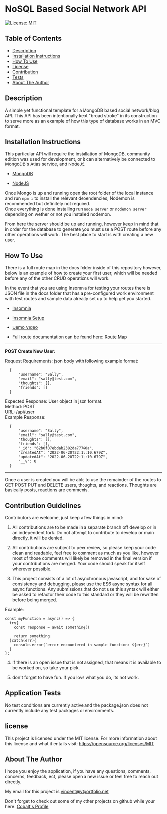# NoSQL Based Social Network API
[![License: MIT](https://img.shields.io/badge/License-MIT-yellow.svg)](https://opensource.org/licenses/MIT)

 ## Table of Contents

- [Description](#overall-description)
- [Installation Instructions](#installation-instructions)
- [How To Use](#instructions/how-to-use)
- [License](#license)
- [Contribution](#contribution-guidelines)
- [Tests](#application-tests)
- [About The Author](#about-the-author)



 ## Description 
 
  A simple yet functional template for a MongoDB based social network/blog API.
  This API has been intentionally kept "broad stroke" in its construction to serve more as an example of how this type of database works in an MVC format. 



 ## Installation Instructions
 
  This particular API will require the installation of MongoDB, community edition was used for development, or it can alternatively be connected to MongoDB's Atlas service, and NodeJS. </br>

  - <a href="https://www.mongodb.com/">MongoDB</a> </br>

  - <a href="https://nodejs.org/en/">NodeJS</a> </br>

  Once Mongo is up and running open the root folder of the local instance and run `npm i` to install the relevant dependencies, Nodemon is recommended but definitely not required. </br>
  Once everything is done installing run `node server` or `nodemon server` depending on wether or not you installed nodemon.

  From here the server should be up and running, however keep in mind that in order for the database to generate you must use a POST route before any other operations will work. The best place to start is with creating a new user.


 ## How To Use

There is a full route map in the docs folder inside of this repository however, below is an example of how to create your first user, which will be needed before any of the other CRUD operations will work. 

In the event that you are using Insomnia for testing your routes there is JSON file in the docs folder that has a pre-configured work environment with test routes and sample data already set up to help get you started. 

- [Insomnia](https://insomnia.rest/)

- [Insomnia Setup](./docs/Insomnia_setup_2022-06-21)

- [Demo Video](https://youtu.be/onwfY04Vqig)

-  Full route documentation can be found here: [Route Map](./docs/RouteMap.md)


---
**POST Create New User:** </br>

  Request Requirements: json body with following example format: </br>

      {
	      "username": "Sally",
	      "email": "sally@test.com",
	      "thoughts": [],
	      "friends": []
      }

  Expected Response: User object in json format.  </br>
  Method: POST <br>
  URL: /api/user </br>
  Example Response: </br>
    
      {
	      "username": "Sally",
	      "email": "sally@test.com",
	      "thoughts": [],
	      "friends": [],
	      "_id": "62b0f07ebdab2382da77760a",
	      "createdAt": "2022-06-20T22:11:10.679Z",
	      "updatedAt": "2022-06-20T22:11:10.679Z",
	      "__v": 0
      }
---
 
 
 Once a user is created you will be able to use the remainder of the routes to GET POST PUT and DELETE users, thoughts, and reactions. Thoughts are basically posts, reactions are comments. 



 ## Contribution Guidelines

Contributors are welcome, just keep a few things in mind:

1. All contributions are to be made in a separate branch off develop or in an independent fork. Do not attempt to contribute to develop or main directly, it will be denied.

2. All contributions are subject to peer review, so please keep your code clean and readable, feel free to comment as much as you like, however most of those comments will likely be removed in the final version if your contributions are merged. Your code should speak for itself wherever possible. 

3. This project consists of a lot of asynchronous javascript, and for sake of consistency and debugging, please use the ES6 async syntax for all async functions. Any submissions that do not use this syntax will either be asked to refactor their code to this standard or they will be rewritten before being merged. 

Example: </br>
```
const myFunction = async() => {
  try{
    const response = await something()

    return something
  }catch(err){
    console.error(`error encountered in sample function: ${err}`)
  }
};
```

4. If there is an open issue that is not assigned, that means it is available to be worked on, so take your pick.

5. don't forget to have fun. If you love what you do, its not work.

 ## Application Tests
 

No test conditions are currently active and the package.json does not currently include any test packages or environments.

## license
  
  This project is licensed under the MIT license.
  For more information about this license and what it entails visit: https://opensource.org/licenses/MIT

 ## About The Author
 
I hope you enjoy the application, if you have any questions, comments, concerns, feedback, ect, 
please open a new issue or feel free to reach out directly. 

My email for this project is vincent@vtportfolio.net

Don't forget to check out some of my other projects on github while your here: [Cobalt's Profile](https://github.com/cobalt88)


